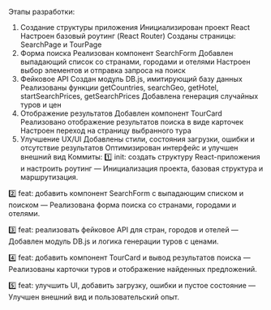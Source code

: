 Этапы разработки:
1. Создание структуры приложения
Инициализирован проект React
Настроен базовый роутинг (React Router)
Созданы страницы: SearchPage и TourPage
2. Форма поиска
Реализован компонент SearchForm
Добавлен выпадающий список со странами, городами и отелями
Настроен выбор элементов и отправка запроса на поиск
3. Фейковое API
Создан модуль DB.js, имитирующий базу данных
Реализованы функции getCountries, searchGeo, getHotel, startSearchPrices, getSearchPrices
Добавлена генерация случайных туров и цен
4. Отображение результатов
Добавлен компонент TourCard
Реализовано отображение результатов поиска в виде карточек
Настроен переход на страницу выбранного тура
5. Улучшение UX/UI
Добавлены стили, состояния загрузки, ошибки и отсутствие результатов
Оптимизирован интерфейс и улучшен внешний вид
Коммиты:
1️⃣ init: создать структуру React-приложения и настроить роутинг
    — Инициализация проекта, базовая структура и маршрутизация.

2️⃣ feat: добавить компонент SearchForm с выпадающим списком и поиском
    — Реализована форма поиска со странами, городами и отелями.

3️⃣ feat: реализовать фейковое API для стран, городов и отелей
    — Добавлен модуль DB.js и логика генерации туров с ценами.

4️⃣ feat: добавить компонент TourCard и вывод результатов поиска
    — Реализованы карточки туров и отображение найденных предложений.

5️⃣ feat: улучшить UI, добавить загрузку, ошибки и пустое состояние
    — Улучшен внешний вид и пользовательский опыт.

